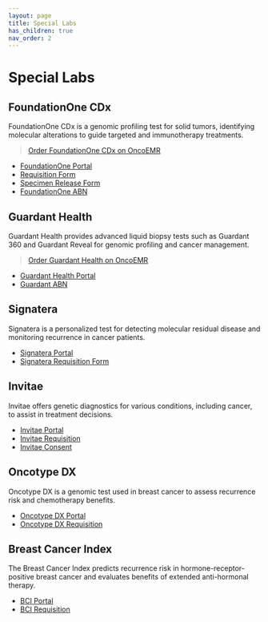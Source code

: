 ```yaml
---
layout: page
title: Special Labs
has_children: true
nav_order: 2
---
```

# Special Labs

## FoundationOne CDx
FoundationOne CDx is a genomic profiling test for solid tumors, identifying molecular alterations to guide targeted and immunotherapy treatments.
> [Order FoundationOne CDx on OncoEMR](/docs/guide/foundationone.html)

- [FoundationOne Portal](https://home.foundationmedicine.com/login)
- [Requisition Form](https://assets.ctfassets.net/w98cd481qyp0/6owgilIzUgyTujIVcRHTJs/13884484d7509d0561a9ad7bf20a483b/Universal_TRF_Interactive.pdf)
- [Specimen Release Form](https://assets.ctfassets.net/w98cd481qyp0/7JzKC8TNALu7FWAcxsziqb/374fbe590e03b2d5decab38d05777e27/Specimen_Release_Consent_Form.pdf)
- [FoundationOne ABN](https://assets.ctfassets.net/w98cd481qyp0/2sDK3JAu6WQrGirc2OnAcr/e9a477779c3e75525c2847a36e44c722/Medicare_ABN_INTERACTIVE_ABNEnglish_01312026_508_DIGITAL.pdf)

## Guardant Health
Guardant Health provides advanced liquid biopsy tests such as Guardant 360 and Guardant Reveal for genomic profiling and cancer management.
> [Order Guardant Health on OncoEMR](/docs/guide/guardant.html)

- [Guardant Health Portal](https://portal.guardanthealth.com/sign_in)
- [Guardant ABN](https://www.guardantcomplete.com/assets/pdf/FRM-000123_R7_Advance_Beneficiary%20Notice_of_Noncoverage.pdf)

## Signatera
Signatera is a personalized test for detecting molecular residual disease and monitoring recurrence in cancer patients.
- [Signatera Portal](https://oncology.natera.com/)
- [Signatera Requisition Form](/assets/docs/signatera_req.pdf)

## Invitae
Invitae offers genetic diagnostics for various conditions, including cancer, to assist in treatment decisions.
- [Invitae Portal](https://www.invitae.com/en/profile/signin)
- [Invitae Requisition](/assets/docs/invitae_req.pdf)
- [Invitae Consent](/assets/docs/invitae_consent.pdf)

## Oncotype DX
Oncotype DX is a genomic test used in breast cancer to assess recurrence risk and chemotherapy benefits.
- [Oncotype DX Portal](https://online.genomichealth.com/Login.aspx)
- [Oncotype DX Requisition](https://precisiononcology.exactsciences.com/-/media/Project/PrecisionOncology/PrecisionOncology/Files/Pdf/GHI003_ODXBRS_RequisitionForm.pdf?rev=1d4e3e90b80e4064a481935660f39ac6&hash=E780578F1AA4EF7E41F3DB2EB7F2DA90)

## Breast Cancer Index
The Breast Cancer Index predicts recurrence risk in hormone-receptor-positive breast cancer and evaluates benefits of extended anti-hormonal therapy.
- [BCI Portal](https://biotheranostics.my.site.com/s/login/)
- [BCI Requisition](https://www.breastcancerindex.com/test-form.pdf)
